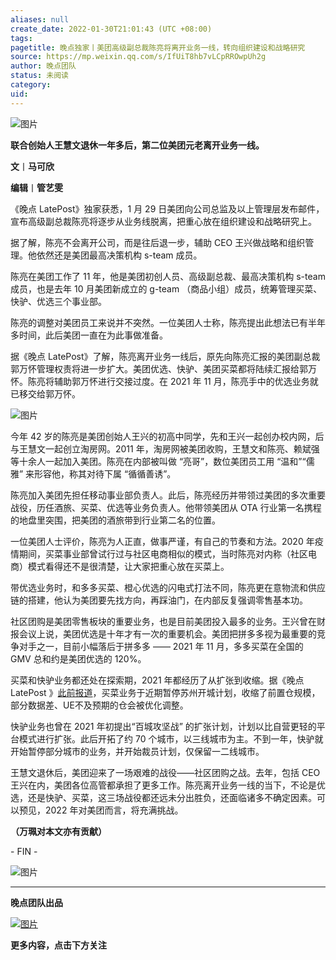 ```yaml
---
aliases: null
create_date: 2022-01-30T21:01:43 (UTC +08:00)
tags: 
pagetitle: 晚点独家丨美团高级副总裁陈亮将离开业务一线，转向组织建设和战略研究
source: https://mp.weixin.qq.com/s/IfUiT8hb7vLCpRROwpUh2g
author: 晚点团队
status: 未阅读
category: 
uid: 
---
```


![图片](https://mmbiz.qpic.cn/mmbiz_jpg/VWpZENjIo5vYhvmHUibxINs4QEF3w6yy7DZGNX80AIiaztfL6BFS24kPHC7ukMDs4AfHnJWc5QodOdlJNaJXXevg/640?wx_fmt=jpeg&wxfrom=5&wx_lazy=1&wx_co=1)

**联合创始人王慧文退休一年多后，第二位美团元老离开业务一线。**

**文**丨**马可欣**  

**编辑**丨**管艺雯**

《晚点 LatePost》独家获悉，1 月 29 日美团向公司总监及以上管理层发布邮件，宣布高级副总裁陈亮将逐步从业务线脱离，把重心放在组织建设和战略研究上。

据了解，陈亮不会离开公司，而是往后退一步，辅助 CEO 王兴做战略和组织管理。他依然还是美团最高决策机构 s-team 成员。

陈亮在美团工作了 11 年，他是美团初创人员、高级副总裁、最高决策机构 s-team 成员，也是去年 10 月美团新成立的 g-team （商品小组）成员，统筹管理买菜、快驴、优选三个事业部。

陈亮的调整对美团员工来说并不突然。一位美团人士称，陈亮提出此想法已有半年多时间，此后美团一直在为此事做准备。

据《晚点 LatePost》了解，陈亮离开业务一线后，原先向陈亮汇报的美团副总裁郭万怀管理权责将进一步扩大。美团优选、快驴、美团买菜都将陆续汇报给郭万怀。陈亮将辅助郭万怀进行交接过度。在 2021 年 11 月，陈亮手中的优选业务就已移交给郭万怀。

![图片](https://mmbiz.qpic.cn/mmbiz_jpg/VWpZENjIo5vYhvmHUibxINs4QEF3w6yy71LTvmVFuHe5vZWXAQicWTK7iaJ1ibpRS4TCGl6vpCz0UicbF4zJWiaCaecw/640?wx_fmt=jpeg&wxfrom=5&wx_lazy=1&wx_co=1)

今年 42 岁的陈亮是美团创始人王兴的初高中同学，先和王兴一起创办校内网，后与王慧文一起创立淘房网。2011 年，淘房网被美团收购，王慧文和陈亮、赖斌强等十余人一起加入美团。陈亮在内部被叫做 “亮哥”，数位美团员工用 “温和”“儒雅” 来形容他，称其对待下属 “循循善诱”。

陈亮加入美团先担任移动事业部负责人。此后，陈亮经历并带领过美团的多次重要战役，历任酒旅、买菜、优选等业务负责人。他带领美团从 OTA 行业第一名携程的地盘里突围，把美团的酒旅带到行业第二名的位置。

一位美团人士评价，陈亮为人正直，做事严谨，有自己的节奏和方法。2020 年疫情期间，买菜事业部曾试行过与社区电商相似的模式，当时陈亮对内称（社区电商）模式看得还不是很清楚，让大家把重心放在买菜上。

带优选业务时，和多多买菜、橙心优选的闪电式打法不同，陈亮更在意物流和供应链的搭建，他认为美团要先找方向，再踩油门，在内部反复强调零售基本功。

社区团购是美团零售板块的重要业务，也是目前美团投入最多的业务。王兴曾在财报会议上说，美团优选是十年才有一次的重要机会。美团把拼多多视为最重要的竞争对手之一，目前小幅落后于拼多多 —— 2021 年 11 月，多多买菜在全国的 GMV 总和约是美团优选的 120%。

买菜和快驴业务都还处在探索期，2021 年都经历了从扩张到收缩。据《晚点 LatePost 》[此前报道](http://mp.weixin.qq.com/s?__biz=MzU3Mjk1OTQ0Ng==&mid=2247491814&idx=1&sn=cf01f2d4a9d146b494b36ffeaaeee5e7&chksm=fcca5f5fcbbdd6496fd987463c10566c7b56f762ad477d9f684cceda3008c0de9c5d635910f9&scene=21#wechat_redirect)，买菜业务于近期暂停苏州开城计划，收缩了前置仓规模，部分数据差、UE不及预期的仓会被优化调整。

快驴业务也曾在 2021 年初提出“百城攻坚战” 的扩张计划，计划以比自营更轻的平台模式进行扩张。此后开拓了约 70 个城市，以三线城市为主。不到一年，快驴就开始暂停部分城市的业务，并开始裁员计划，仅保留一二线城市。

王慧文退休后，美团迎来了一场艰难的战役——社区团购之战。去年，包括 CEO 王兴在内，美团各位高管都承担了更多工作。陈亮离开业务一线的当下，不论是优选，还是快驴、买菜，这三场战役都还远未分出胜负，还面临诸多不确定因素。可以预见，2022 年对美团而言，将充满挑战。

**（万珮对本文亦有贡献）**

\- FIN -

![图片](https://mmbiz.qpic.cn/mmbiz_jpg/VWpZENjIo5s2EneJLuZYf9DBh8iaG548ZO6dL7uGcCYVHf8sz0W7mYNWq0jbHAUd4A89qKYTlcEq81Ch8Wu1ibAg/640?wx_fmt=jpeg&wxfrom=5&wx_lazy=1&wx_co=1)

___

**晚点团队出品**

[![图片](https://mmbiz.qpic.cn/mmbiz_jpg/VWpZENjIo5sgxLiaeVL0eBWvIxNvqVgOLOzMDueRCb1o1fPCf9O2MDqNIAky794T5ia81RXb7DSibQbG0ftykibIpQ/640?wx_fmt=jpeg&wxfrom=5&wx_lazy=1&wx_co=1)](http://mp.weixin.qq.com/s?__biz=MzU3Mjk1OTQ0Ng==&mid=2247490777&idx=1&sn=f99495252b209db57b4643ecf7770c59&chksm=fcc9a360cbbe2a764db03707932f01e1ad1c58dbaf2e3492cf0fc872f1fe3b33dc2fa3e07f7e&scene=21#wechat_redirect)

**更多内容，点击下方关注**
